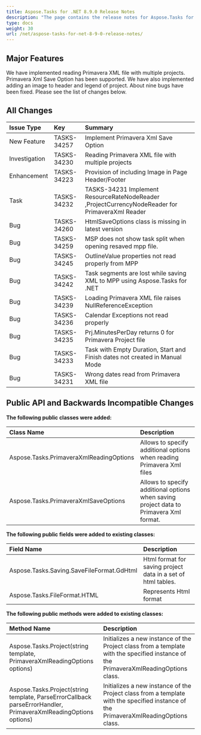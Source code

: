```yaml
---
title: Aspose.Tasks for .NET 8.9.0 Release Notes
description: "The page contains the release notes for Aspose.Tasks for .NET 8.9.0."
type: docs
weight: 30
url: /net/aspose-tasks-for-net-8-9-0-release-notes/
---
```


## **Major Features**
We have implemented reading Primavera XML file with multiple projects. Primavera Xml Save Option has been supported. We have also 
implemented adding an image to header and legend of project. About nine bugs have been fixed. Please see the list of changes below.

## **All Changes**
|**Issue Type** |**Key** |**Summary** |
| :- | :- | :- |
|New Feature |TASKS-34257 |Implement Primavera Xml Save Option |
|Investigation |TASKS-34230 |Reading Primavera XML file with multiple projects |
|Enhancement |TASKS-34223 |Provision of including Image in Page Header/Footer |
|Task |TASKS-34232 |TASKS-34231 Implement ResourceRateNodeReader ,ProjectCurrencyNodeReader for PrimaveraXml Reader |
|Bug |TASKS-34260 |HtmlSaveOptions class is missing in latest version |
|Bug |TASKS-34259 |MSP does not show task split when opening resaved mpp file. |
|Bug |TASKS-34245 |OutlineValue properties not read properly from MPP |
|Bug |TASKS-34242 |Task segments are lost while saving XML to MPP using Aspose.Tasks for .NET|
|Bug |TASKS-34239 |Loading Primavera XML file raises NullReferenceException |
|Bug |TASKS-34236 |Calendar Exceptions not read properly |
|Bug |TASKS-34235 |Prj.MinutesPerDay returns 0 for Primavera Project file |
|Bug |TASKS-34233 |Task with Empty Duration, Start and Finish dates not created in Manual Mode |
|Bug |TASKS-34231 |Wrong dates read from Primavera XML file |

## **Public API and Backwards Incompatible Changes**

**The following public classes were added:**

|**Class Name**|**Description**|
| :- | :- |
|Aspose.Tasks.PrimaveraXmlReadingOptions |Allows to specify additional options when reading Primavera Xml files |
|Aspose.Tasks.PrimaveraXmlSaveOptions |Allows to specify additional options when saving project data to Primavera Xml format. |
**The following public fields were added to existing classes:**

|**Field Name**|**Description**|
| :- | :- |
|Aspose.Tasks.Saving.SaveFileFormat.GdHtml |Html format for saving project data in a set of html tables. |
|Aspose.Tasks.FileFormat.HTML |Represents Html format |

**The following public methods were added to existing classes:**

|**Method Name**|**Description**|
| :- | :- |
|Aspose.Tasks.Project(string template, PrimaveraXmlReadingOptions options) |Initializes a new instance of the Project class from a template with the specified instance of the PrimaveraXmlReadingOptions class. |
|Aspose.Tasks.Project(string template, ParseErrorCallback parseErrorHandler, PrimaveraXmlReadingOptions options) |Initializes a new instance of the Project class from a template with the specified instance of the PrimaveraXmlReadingOptions class. |

